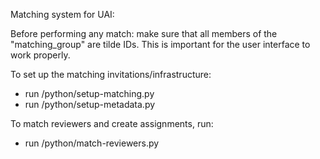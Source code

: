 Matching system for UAI:

Before performing any match: make sure that all members of the "matching_group" are tilde IDs. This is important for the user interface to work properly.

To set up the matching invitations/infrastructure:
- run /python/setup-matching.py
- run /python/setup-metadata.py

To match reviewers and create assignments, run:
- run /python/match-reviewers.py

